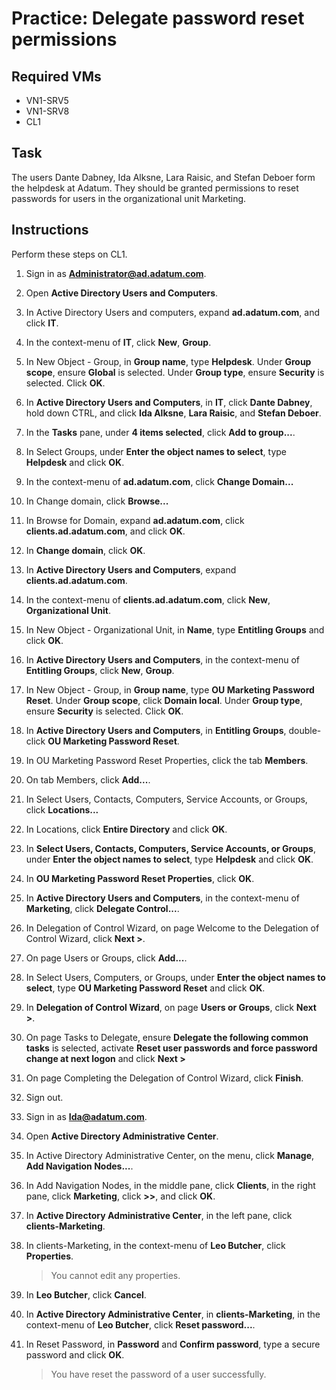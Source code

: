 # Practice: Delegate password reset permissions

## Required VMs

* VN1-SRV5
* VN1-SRV8
* CL1

## Task

The users Dante Dabney, Ida Alksne, Lara Raisic, and Stefan Deboer form the helpdesk at Adatum. They should be granted permissions to reset passwords for users in the organizational unit Marketing.

## Instructions

Perform these steps on CL1.

1. Sign in as **Administrator@ad.adatum.com**.
1. Open **Active Directory Users and Computers**.
1. In Active Directory Users and computers, expand **ad.adatum.com**, and click **IT**.
1. In the context-menu of **IT**, click **New**, **Group**.
1. In New Object - Group, in **Group name**, type **Helpdesk**. Under **Group scope**, ensure **Global** is selected. Under **Group type**, ensure **Security** is selected. Click **OK**.
1. In **Active Directory Users and Computers**, in **IT**, click **Dante Dabney**, hold down CTRL, and click **Ida Alksne**, **Lara Raisic**, and  **Stefan Deboer**.
1. In the **Tasks** pane, under **4 items selected**, click **Add to group...**.
1. In Select Groups, under **Enter the object names to select**, type **Helpdesk** and click **OK**.
1. In the context-menu of **ad.adatum.com**, click **Change Domain...**
1. In Change domain, click **Browse...**
1. In Browse for Domain, expand **ad.adatum.com**, click **clients.ad.adatum.com**, and click **OK**.
1. In **Change domain**, click **OK**.
1. In **Active Directory Users and Computers**, expand **clients.ad.adatum.com**.
1. In the context-menu of **clients.ad.adatum.com**, click **New**, **Organizational Unit**.
1. In New Object - Organizational Unit, in **Name**, type **Entitling Groups** and click **OK**.
1. In **Active Directory Users and Computers**, in the context-menu of **Entitling Groups**, click **New**, **Group**.
1. In New Object - Group, in **Group name**, type **OU Marketing Password Reset**. Under **Group scope**, click **Domain local**. Under **Group type**, ensure **Security** is selected. Click **OK**.
1. In **Active Directory Users and Computers**, in **Entitling Groups**, double-click **OU Marketing Password Reset**.
1. In OU Marketing Password Reset Properties, click the tab **Members**.
1. On tab Members, click **Add...**.
1. In Select Users, Contacts, Computers, Service Accounts, or Groups, click **Locations...**
1. In Locations, click **Entire Directory** and click **OK**.
1. In **Select Users, Contacts, Computers, Service Accounts, or Groups**, under **Enter the object names to select**, type **Helpdesk** and click **OK**.
1. In **OU Marketing Password Reset Properties**, click **OK**.
1. In **Active Directory Users and Computers**, in the context-menu of **Marketing**, click **Delegate Control...**.
1. In Delegation of Control Wizard, on page Welcome to the Delegation of Control Wizard, click **Next >**.
1. On page Users or Groups, click **Add...**.
1. In Select Users, Computers, or Groups, under **Enter the object names to select**, type **OU Marketing Password Reset** and click **OK**.
1. In **Delegation of Control Wizard**, on page **Users or Groups**, click **Next >**.
1. On page Tasks to Delegate, ensure **Delegate the following common tasks** is selected, activate **Reset user passwords and force password change at next logon** and click **Next >**
1. On page Completing the Delegation of Control Wizard, click **Finish**.
1. Sign out.
1. Sign in as **Ida@adatum.com**.
1. Open **Active Directory Administrative Center**.
1. In Active Directory Administrative Center, on the menu, click **Manage**, **Add Navigation Nodes...**.
1. In Add Navigation Nodes, in the middle pane, click **Clients**, in the right pane, click **Marketing**, click **>>**, and click **OK**.
1. In **Active Directory Administrative Center**, in the left pane, click **clients-Marketing**.
1. In clients-Marketing, in the context-menu of **Leo Butcher**, click **Properties**.

    > You cannot edit any properties.

1. In **Leo Butcher**, click **Cancel**.
1. In **Active Directory Administrative Center**, in **clients-Marketing**, in the context-menu of **Leo Butcher**, click **Reset password...**.
1. In Reset Password, in **Password** and **Confirm password**, type a secure password and click **OK**.

    > You have reset the password of a user successfully.
